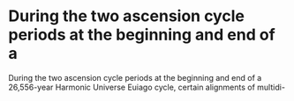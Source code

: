 # During the two ascension cycle periods at the beginning and end of a

During the two ascension cycle periods at the beginning and end of a
26,556-year Harmonic Universe Euiago cycle, certain alignments of multidi-